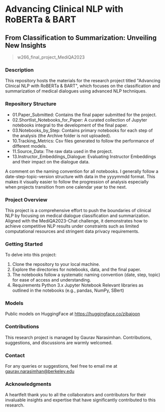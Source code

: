 # Advancing Clinical NLP with RoBERTa & BART
## From Classification to Summarization: Unveiling New Insights

>  w266_final_project_MediQA2023

### Description
This repository hosts the materials for the research project titled "Advancing Clinical NLP with RoBERTa & BART", which focuses on the classification and summarization of medical dialogues using advanced NLP techniques.

### Repository Structure
* 01.Paper_Submitted: Contains the final paper submitted for the project.
* 02.Shortlist_Notebooks_for_Paper: A curated collection of Jupyter notebooks integral to the development of the final paper.
* 03.Notebooks_by_Step: Contains primary notebooks for each step of the analysis (the Archive folder is not uploaded). 
* 10.Tracking_Metrics: Csv files generated to follow the performance of different models.
* 11.Source_Data: The raw data used in the project.
* 13.Instructor_Embeddings_Dialogue: Evaluating Instructor Embeddings and their impact on the dialogue data.

A comment on the naming convention for all notebooks. I generally follow a date-step-topic-version structure with data in the yyyymmdd format. This makes it visually easier to follow the progression of analysis especially when projects transition from one calendar year to the next.

### Project Overview
This project is a comprehensive effort to push the boundaries of clinical NLP by focusing on medical dialogue classification and summarization. Aligned with the MediQA2023-Chat challenge, it demonstrates how to achieve competitive NLP results under constraints such as limited computational resources and stringent data privacy requirements.

### Getting Started
To delve into this project:

1. Clone the repository to your local machine.
2. Explore the directories for notebooks, data, and the final paper.
3. The notebooks follow a systematic naming convention (date, step, topic) for ease of access and understanding.
4. Requirements
Python 3.x
Jupyter Notebook
Relevant libraries as outlined in the notebooks (e.g., pandas, NumPy, SBert)

### Models
Public models on HuggingFace at https://huggingface.co/zibajoon

### Contributions
This research project is managed by Gaurav Narasimhan. Contributions, suggestions, and discussions are warmly welcomed.

### Contact
For any queries or suggestions, feel free to email me at gaurav.narasimhan@berkeley.edu

### Acknowledgments
A heartfelt thank you to all the collaborators and contributors for their invaluable insights and expertise that have significantly contributed to this research.
